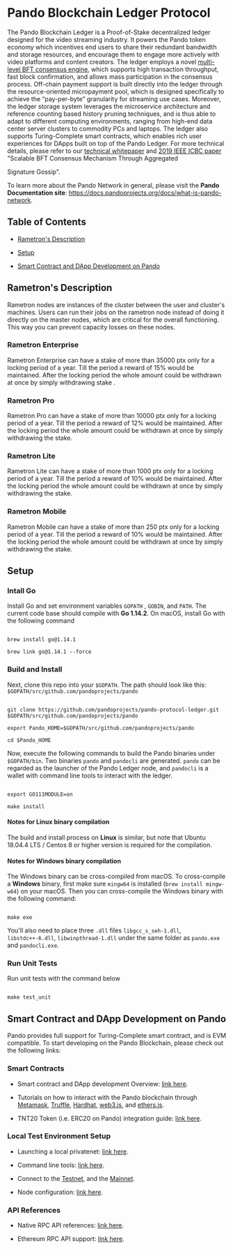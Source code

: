 
# Pando Blockchain Ledger Protocol

  

The Pando Blockchain Ledger is a Proof-of-Stake decentralized ledger designed for the video streaming industry. It powers the Pando token economy which incentives end users to share their redundant bandwidth and storage resources, and encourage them to engage more actively with video platforms and content creators. The ledger employs a novel [multi-level BFT consensus engine](docs/multi-level-bft-tech-report.pdf), which supports high transaction throughput, fast block confirmation, and allows mass participation in the consensus process. Off-chain payment support is built directly into the ledger through the resource-oriented micropayment pool, which is designed specifically to achieve the “pay-per-byte” granularity for streaming use cases. Moreover, the ledger storage system leverages the microservice architecture and reference counting based history pruning techniques, and is thus able to adapt to different computing environments, ranging from high-end data center server clusters to commodity PCs and laptops. The ledger also supports Turing-Complete smart contracts, which enables rich user experiences for DApps built on top of the Pando Ledger. For more technical details, please refer to our [technical whitepaper](docs/pando-technical-whitepaper.pdf) and [2019 IEEE ICBC paper](https://arxiv.org/pdf/1911.04698.pdf) "Scalable BFT Consensus Mechanism Through Aggregated

Signature Gossip".

  

To learn more about the Pando Network in general, please visit the **Pando Documentation site**: https://docs.pandoprojects.org/docs/what-is-pando-network.

  

## Table of Contents

- [Rametron's Description](#Rametron's-Description)

- [Setup](#setup)

- [Smart Contract and DApp Development on Pando](#smart-contract-and-dapp-development-on-pando)

  

## Rametron's Description


Rametron nodes are instances of the cluster between the user and cluster's machines. Users can run their jobs on the rametron node instead of doing it directly on the master nodes, which are critical for the overall functioning. This way you can prevent capacity losses on these nodes.
  

### Rametron Enterprise 

Rametron Enterprise can have a stake of more than 35000 ptx only for a locking period of a year. Till the period a reward of 15% would be maintained. After the locking period the whole amount could be withdrawn at once by simply withdrawing stake .

### Rametron Pro

Rametron Pro can have a stake of more than 10000 ptx only for a locking period of a year. Till the period a reward of 12% would be maintained. After the locking period the whole amount could be withdrawn at once by simply withdrawing the stake.

### Rametron Lite

Rametron Lite can have a stake of more than 1000 ptx only for a locking period of a year. Till the period a reward of 10% would be maintained. After the locking period the whole amount could be withdrawn at once by simply withdrawing the stake.

### Rametron Mobile 

Rametron Mobile  can have a stake of more than 250 ptx only for a locking period of a year. Till the period a reward of 10% would be maintained. After the locking period the whole amount could be withdrawn at once by simply withdrawing the stake.




  

## Setup

  

### Intall Go

  

Install Go and set environment variables `GOPATH` , `GOBIN`, and `PATH`. The current code base should compile with **Go 1.14.2**. On macOS, install Go with the following command

  

```

brew install go@1.14.1

brew link go@1.14.1 --force

```

  

### Build and Install

  

Next, clone this repo into your `$GOPATH`. The path should look like this: `$GOPATH/src/github.com/pandoprojects/pando`

  

```

git clone https://github.com/pandoprojects/pando-protocol-ledger.git $GOPATH/src/github.com/pandoprojects/pando

export Pando_HOME=$GOPATH/src/github.com/pandoprojects/pando

cd $Pando_HOME

```

  

Now, execute the following commands to build the Pando binaries under `$GOPATH/bin`. Two binaries `pando` and `pandocli` are generated. `pando` can be regarded as the launcher of the Pando Ledger node, and `pandocli` is a wallet with command line tools to interact with the ledger.

  

```

export GO111MODULE=on

make install

```

  

#### Notes for Linux binary compilation

The build and install process on **Linux** is similar, but note that Ubuntu 18.04.4 LTS / Centos 8 or higher version is required for the compilation.

  

#### Notes for Windows binary compilation

The Windows binary can be cross-compiled from macOS. To cross-compile a **Windows** binary, first make sure `mingw64` is installed (`brew install mingw-w64`) on your macOS. Then you can cross-compile the Windows binary with the following command:

  

```

make exe

```

  

You'll also need to place three `.dll` files `libgcc_s_seh-1.dll`, `libstdc++-6.dll`, `libwinpthread-1.dll` under the same folder as `pando.exe` and `pandocli.exe`.

  
  

### Run Unit Tests

Run unit tests with the command below

```

make test_unit

```

  

## Smart Contract and DApp Development on Pando

  

Pando provides full support for Turing-Complete smart contract, and is EVM compatible. To start developing on the Pando Blockchain, please check out the following links:

  

### Smart Contracts

* Smart contract and DApp development Overview: [link here](https://docs.pandoprojects.org/docs/turing-complete-smart-contract-support).

* Tutorials on how to interact with the Pando blockchain through [Metamask](https://docs.pandoprojects.org/docs/web3-stack-metamask), [Truffle](https://docs.pandoprojects.org/docs/web3-stack-truffle), [Hardhat](https://docs.pandoprojects.org/docs/web3-stack-hardhat), [web3.js](https://docs.pandoprojects.org/docs/web3-stack-web3js), and [ethers.js](https://docs.pandoprojects.org/docs/web3-stack-hardhat).

* TNT20 Token (i.e. ERC20 on Pando) integration guide: [link here](https://docs.pandoprojects.org/docs/pando-blockchain-tnt20-token-integration-guide).

  

### Local Test Environment Setup

* Launching a local privatenet: [link here](https://docs.pandoprojects.org/docs/launch-a-local-pandonet).

* Command line tools: [link here](https://docs.pandoprojects.org/docs/command-line-tool).

* Connect to the [Testnet](https://docs.pandoprojects.org/docs/connect-to-the-testnet), and the [Mainnet](https://docs.pandoprojects.org/docs/connect-to-the-mainnet).

* Node configuration: [link here](https://docs.pandoprojects.org/docs/pando-blockchain-node-configuration).

  

### API References

* Native RPC API references: [link here](https://docs.pandoprojects.org/docs/rpc-api-reference).

* Ethereum RPC API support: [link here](https://docs.pandoprojects.org/docs/web3-stack-eth-rpc-support).

